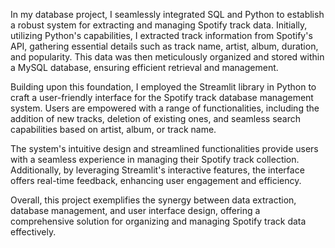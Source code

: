 In my database project, I seamlessly integrated SQL and Python to establish a robust system for extracting and managing Spotify track data. Initially, utilizing Python's capabilities, I extracted track information from Spotify's API, gathering essential details such as track name, artist, album, duration, and popularity. This data was then meticulously organized and stored within a MySQL database, ensuring efficient retrieval and management.

Building upon this foundation, I employed the Streamlit library in Python to craft a user-friendly interface for the Spotify track database management system. Users are empowered with a range of functionalities, including the addition of new tracks, deletion of existing ones, and seamless search capabilities based on artist, album, or track name. 

The system's intuitive design and streamlined functionalities provide users with a seamless experience in managing their Spotify track collection. Additionally, by leveraging Streamlit's interactive features, the interface offers real-time feedback, enhancing user engagement and efficiency.

Overall, this project exemplifies the synergy between data extraction, database management, and user interface design, offering a comprehensive solution for organizing and managing Spotify track data effectively.
